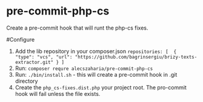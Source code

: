 # pre-commit-php-cs
Create a pre-commit hook that will runt the php-cs fixes.

#Configure
1. Add the lib repository in your composer.json
    `repositories: [ 
       {
            "type": "vcs",
            "url": "https://github.com/bagrinsergiu/brizy-texts-extractor.git"
        }
    ]`
2. Run: `composer requre alecszaharia/pre-commit-php-cs`
3. Run: `./bin/install.sh` - this will create a pre-commit hook in .git directory 
4. Create the `php_cs-fixes.dist.php` your project root. The pro-commit hook will fail unless the file exists.
